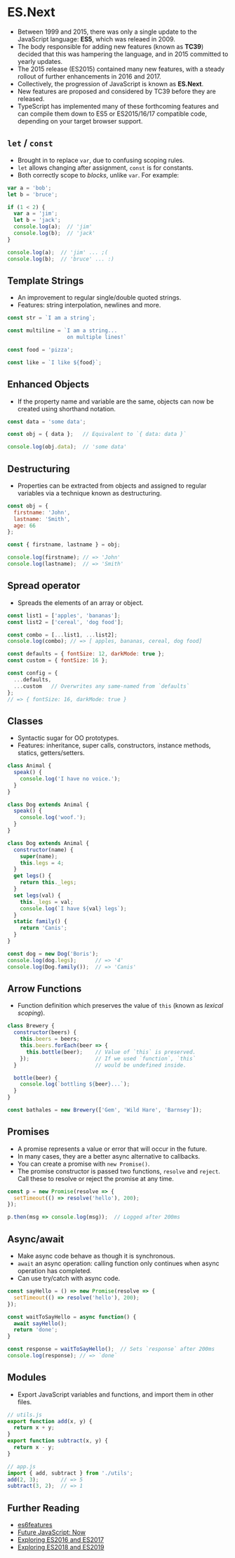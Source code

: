 # ES.Next

- Between 1999 and 2015, there was only a single update to the JavaScript language: **ES5**, which was releaed in 2009.
- The body responsible for adding new features (known as **TC39**) decided that this was hampering the language, and in 2015 committed to yearly updates.
- The 2015 release (ES2015) contained many new features, with a steady rollout of further enhancements in 2016 and 2017.
- Collectively, the progression of JavaScript is known as **ES.Next**.
- New features are proposed and considered by TC39 before they are released.
- TypeScript has implemented many of these forthcoming features and can compile them down to ES5 or ES2015/16/17 compatible code, depending on your target browser support.

<!-- break -->

## `let` / `const`

- Brought in to replace `var`, due to confusing scoping rules.
- `let` allows changing after assignment, `const` is for constants.
- Both correctly scope to _blocks_, unlike `var`. For example:

``` js
var a = 'bob';
let b = 'bruce';

if (1 < 2) {
  var a = 'jim';
  let b = 'jack';
  console.log(a);  // 'jim'
  console.log(b);  // 'jack'
}

console.log(a);  // 'jim' ... ;(
console.log(b);  // 'bruce' ... :)
```

<!-- break -->

## Template Strings

- An improvement to regular single/double quoted strings.
- Features: string interpolation, newlines and more.

``` js
const str = `I am a string`;

const multiline = `I am a string...
                   on multiple lines!`

const food = 'pizza';

const like = `I like ${food}`;
```

<!-- break -->

## Enhanced Objects

- If the property name and variable are the same,
objects can now be created using shorthand notation.

``` js
const data = 'some data';

const obj = { data };   // Equivalent to `{ data: data }`

console.log(obj.data);  // 'some data'
```

<!-- break -->

## Destructuring

- Properties can be extracted from objects and assigned to regular variables via a technique known as destructuring.

``` js
const obj = {
  firstname: 'John',
  lastname: 'Smith',
  age: 66
};

const { firstname, lastname } = obj;

console.log(firstname); // => 'John'
console.log(lastname);  // => 'Smith'
```

<!-- break -->

## Spread operator

- Spreads the elements of an array or object.

``` js
const list1 = ['apples', 'bananas'];
const list2 = ['cereal', 'dog food'];

const combo = [...list1, ...list2];
console.log(combo); // => [ apples, bananas, cereal, dog food]
```

``` js
const defaults = { fontSize: 12, darkMode: true };
const custom = { fontSize: 16 };

const config = {
  ...defaults,
  ...custom   // Overwrites any same-named from `defaults`
};
// => { fontSize: 16, darkMode: true }
```

<!-- break -->

## Classes

- Syntactic sugar for OO prototypes.
- Features: inheritance, super calls, constructors, instance methods, statics, getters/setters.

``` js
class Animal {
  speak() {
    console.log('I have no voice.');
  }
}

class Dog extends Animal {
  speak() {
    console.log('woof.');
  }
}
```

<!-- break -->

``` js
class Dog extends Animal {
  constructor(name) {
    super(name);
    this.legs = 4;
  }
  get legs() {
    return this._legs;
  }
  set legs(val) {
    this._legs = val;
    console.log(`I have ${val} legs`);
  }
  static family() {
    return 'Canis';
  }
}

const dog = new Dog('Boris');
console.log(dog.legs);      // => '4'
console.log(Dog.family());  // => 'Canis'
```

<!-- break -->

## Arrow Functions

- Function definition which preserves the value of `this` (known as _lexical scoping_).

``` js
class Brewery {
  constructor(beers) {
    this.beers = beers;
    this.beers.forEach(beer => {
      this.bottle(beer);    // Value of `this` is preserved.
    });                     // If we used `function`, `this`
  }                         // would be undefined inside.

  bottle(beer) {
    console.log(`bottling ${beer}...`);
  }
}

const bathales = new Brewery(['Gem', 'Wild Hare', 'Barnsey']);
```

<!-- break -->

## Promises

- A promise represents a value or error that will occur in the future.
- In many cases, they are a better async alternative to callbacks.
- You can create a promise with `new Promise()`.
- The promise constructor is passed two functions, `resolve` and `reject`. Call these to resolve or reject the promise at any time.

``` js
const p = new Promise(resolve => {
  setTimeout(() => resolve('hello'), 200);
});

p.then(msg => console.log(msg));  // Logged after 200ms
```

<!-- break -->

## Async/await

- Make async code behave as though it is synchronous.
- `await` an async operation: calling function only continues when async operation has completed.
- Can use try/catch with async code.

``` js
const sayHello = () => new Promise(resolve => {
  setTimeout(() => resolve('hello'), 200);
});

const waitToSayHello = async function() {
  await sayHello();
  return 'done';
}

const response = waitToSayHello();  // Sets `response` after 200ms
console.log(response); // => `done`
```

<!-- break -->

## Modules

- Export JavaScript variables and functions, and import them in other files.

``` js
// utils.js
export function add(x, y) {
  return x + y;
}
export function subtract(x, y) {
  return x - y;
}

// app.js
import { add, subtract } from './utils';
add(2, 3);       // => 5
subtract(3, 2);  // => 1
```

<!-- break -->

## Further Reading

- [es6features](https://github.com/lukehoban/es6features#readme)
- [Future JavaScript: Now](https://basarat.gitbooks.io/typescript/docs/future-javascript.html)
- [Exploring ES2016 and ES2017](http://exploringjs.com/es2016-es2017.html)
- [Exploring ES2018 and ES2019](http://exploringjs.com/es2018-es2019/)